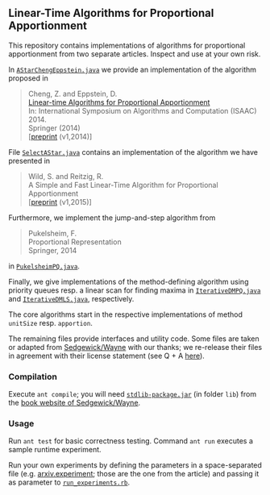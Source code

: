 ## Linear-Time Algorithms for Proportional Apportionment

This repository contains implementations of algorithms for proportional 
apportionment from two separate articles. Inspect and use at your own risk.

In [`AStarChengEppstein.java`](https://github.com/reitzig/2015_apportionment/blob/master/src/de/unikl/cs/agak/appportionment/methods/AStarChengEppstein.java)
we provide an implementation of the algorithm proposed in

> Cheng, Z. and Eppstein, D.  
> [Linear-time Algorithms for Proportional Apportionment](http://link.springer.com/chapter/10.1007/978-3-319-13075-0_46)  
> In: International Symposium on Algorithms and Computation (ISAAC) 2014.  
> Springer (2014)  
> [[preprint](http://arxiv.org/abs/1409.2603) (v1,2014)]

File [`SelectAStar.java`](https://github.com/reitzig/2015_apportionment/blob/master/src/de/unikl/cs/agak/appportionment/methods/SelectAStar.java)
contains an implementation of the algorithm we have presented in

> Wild, S. and Reitzig, R.  
> A Simple and Fast Linear-Time Algorithm for Proportional Apportionment  
> [[preprint](http://arxiv.org/abs/1504.06475) (v1,2015)]

Furthermore, we implement the jump-and-step algorithm from

> Pukelsheim, F.  
> Proportional Representation  
> Springer, 2014

in [`PukelsheimPQ.java`](https://github.com/reitzig/2015_apportionment/blob/master/src/de/unikl/cs/agak/appportionment/methods/SelectAStar.java).

Finally, we give implementations of the method-defining algorithm using
priority queues resp. a linear scan for finding maxima in
[`IterativeDMPQ.java`](https://github.com/reitzig/2015_apportionment/blob/master/src/de/unikl/cs/agak/appportionment/methods/IterativeDMPQ.java)
and [`IterativeDMLS.java`](https://github.com/reitzig/2015_apportionment/blob/master/src/de/unikl/cs/agak/appportionment/methods/IterativeDMLS.java),
respectively.

The core algorithms start in the respective implementations of method `unitSize` resp. `apportion`.

The remaining files provide interfaces and utility code. 
Some files are taken or adapted from 
  [Sedgewick/Wayne](http://algs4.cs.princeton.edu/23quicksort/QuickPedantic.java.html)
with our thanks; we re-release their files in agreement with their 
license statement (see Q + A [here](http://algs4.cs.princeton.edu/code/)).

### Compilation

Execute `ant compile`; you will need [`stdlib-package.jar`](http://algs4.cs.princeton.edu/code/stdlib-package.jar)
(in folder `lib`) from the [book website of Sedgewick/Wayne](http://algs4.cs.princeton.edu/code/).

### Usage

Run `ant test` for basic correctness testing.
Command `ant run` executes a sample runtime experiment.

Run your own experiments by defining the parameters in a space-separated file
(e.g. [arxiv.experiment](https://github.com/reitzig/2015_apportionment/blob/master/arxiv.experiment); those are the one from the article)
and passing it as parameter to [`run_experiments.rb`](https://github.com/reitzig/2015_apportionment/blob/master/run_experiments.rb).
